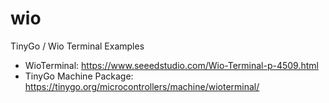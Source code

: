 # wio

TinyGo / Wio Terminal Examples

* WioTerminal: https://www.seeedstudio.com/Wio-Terminal-p-4509.html
* TinyGo Machine Package: https://tinygo.org/microcontrollers/machine/wioterminal/
